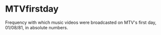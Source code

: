 # MTVfirstday
Frequency with which music videos were broadcasted on MTV's first day, 01/08/81, in absolute numbers.
